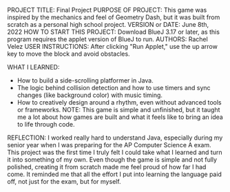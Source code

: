 PROJECT TITLE: Final Project 
PURPOSE OF PROJECT: This game was inspired by the mechanics and feel of Geometry Dash, but it was built from scratch as a personal high school project. 
VERSION or DATE: June 8th, 2022 
HOW TO START THIS PROJECT: Download BlueJ 3.17 or later, as this program requires the applet version of BlueJ to run. 
AUTHORS: Rachel Velez
USER INSTRUCTIONS: After clicking "Run Applet," use the up arrow key to move the block and avoid obstacles. 

WHAT I LEARNED: 
- How to build a side-scrolling platformer in Java.
- The logic behind collision detection and how to use timers and sync changes (like background color) with music timing.
- How to creatively design around a rhythm, even without advanced tools or frameworks.
NOTE: This game is simple and unfinished, but it taught me a lot about how games are built and what it feels like to bring an idea to life through code.

REFLECTION: 
I worked really hard to understand Java, especially during my senior year when I was preparing for the AP Computer Science A exam. This project was the first time I truly felt 
I could take what I learned and turn it into something of my own. Even though the game is simple and not fully polished, creating it from scratch made me feel proud of how far I
had come. It reminded me that all the effort I put into learning the language paid off, not just for the exam, but for myself. 
